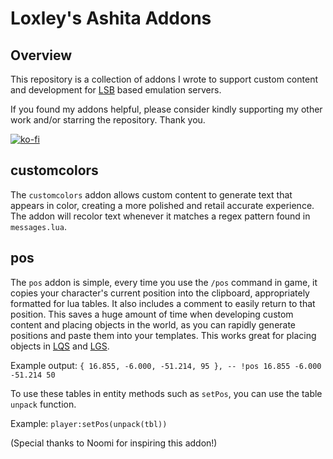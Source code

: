 # Loxley's Ashita Addons

## Overview
This repository is a collection of addons I wrote to support custom content and development for [LSB](https://github.com/LandSandBoat/server) based emulation servers.

If you found my addons helpful, please consider kindly supporting my other work and/or starring the repository. Thank you.

[![ko-fi](https://ko-fi.com/img/githubbutton_sm.svg)](https://ko-fi.com/loxleygames)

## customcolors
The `customcolors` addon allows custom content to generate text that appears in color, creating a more polished and retail accurate experience. The addon will recolor text whenever it matches a regex pattern found in `messages.lua`.

## pos
The `pos` addon is simple, every time you use the `/pos` command in game, it copies your character's current position into the clipboard, appropriately formatted for lua tables. It also includes a comment to easily return to that position. This saves a huge amount of time when developing custom content and placing objects in the world, as you can rapidly generate positions and paste them into your templates. This works great for placing objects in [LQS](https://github.com/LoxleyXI/LQS) and [LGS](https://github.com/LoxleyXI/LGS).

Example output: `{ 16.855, -6.000, -51.214, 95 }, -- !pos 16.855 -6.000 -51.214 50`

To use these tables in entity methods such as `setPos`, you can use the table `unpack` function.

Example: `player:setPos(unpack(tbl))`

(Special thanks to Noomi for inspiring this addon!)
